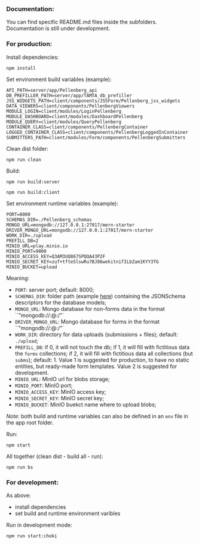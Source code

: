 ### Documentation:

You can find specific README.md files inside the subfolders.
Documentation is still under development.

### For production:

Install dependencies:

```
npm install
```

Set environment build variables (example):

```
API_PATH=server/app/Pellenberg_api
DB_PREFILLER_PATH=server/app/TAMTA_db_prefiller
JSS_WIDGETS_PATH=client/components/JSSForm/Pellenberg_jss_widgets
DATA_VIEWERS=client/components/PellenbergViewers
MODULE_LOGIN=client/modules/LoginPellenberg
MODULE_DASHBOARD=client/modules/DashboardPellenberg
MODULE_QUERY=client/modules/QueryPellenberg
CONTAINER_CLASS=client/components/PellenbergContainer
LOGGED_CONTAINER_CLASS=client/components/PellenbergLoggedInContainer
SUBMITTERS_PATH=client/modules/Form/components/PellenbergSubmitters
```

Clean dist folder:

```
npm run clean
```


Build:

```
npm run build:server
```

```
npm run build:client
```

Set environment runtime variables (example):

```
PORT=8000
SCHEMAS_DIR=./Pellenberg_schemas
MONGO_URL=mongodb://127.0.0.1:27017/mern-starter
DRIVER_MONGO_URL=mongodb://127.0.0.1:27017/mern-starter
WORK_DIR=./upload
PREFILL_DB=2
MINIO_URL=play.minio.io
MINIO_PORT=9000
MINIO_ACCESS_KEY=Q3AM3UQ867SPQQA43P2F
MINIO_SECRET_KEY=zuf+tfteSlswRu7BJ86wekitnifILbZam1KYY3TG
MINIO_BUCKET=upload
```

Meaning:

- ``PORT``: server port; default: 8000;
- ``SCHEMAS_DIR``: folder path (example [here](./Pellenberg_schemas)) containing the JSONSchema descriptors for the database models;
- ``MONGO_URL``: Mongo database for non-forms data in the format ``"mongodb://<user>:<password>@<url>:<port>/<dbname>"`
- ``DRIVER_MONGO_URL``: Mongo database for forms in the format ``"mongodb://<user>:<password>@<url>:<port>/<dbname>"`
- ``WORK_DIR``: directory for data uploads (submissions + files); default: ``./upload``;
- ``PREFILL_DB``: ìf 0, it will not touch the db; if 1, it will fill with fictitious data the ``forms`` collections; if 2, it will fill with fictitious data all collections (but ``subms``); default: 1. Value 1 is suggested for production, to have no static entities, but ready-made form templates. Value 2 is suggested for development.
- ``MINIO_URL``: MinIO url for blobs storage;
- ``MINIO_PORT``: MinIO port;
- ``MINIO_ACCESS_KEY``: MinIO access key;
- ``MINIO_SECRET_KEY``: MinIO secret key;
- ``MINIO_BUCKET``: MinIO buekct name where to upload blobs;

*Note*: both build and runtime variables can also be defined in an ``env`` file in the app root folder.

Run:
```
npm start
```

All together (clean dist - build all - run):
```
npm run bs
```

### For development:

As above:
- install dependencies
- set build and runtime environment varibles

Run in development mode:

```
npm run start:choki
```
